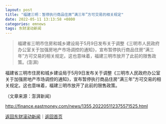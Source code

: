 ```yaml
---
layout: post
title: "福建三明：暂停执行商品住房“满三年”方可交易的相关规定"
date: 2022-05-11 13:13:58 +0800
categories: emnews
tags: 东财滚动新闻
---
```

> 福建省三明市住房和城乡建设局于5月9日发布关于调整《三明市人民政府办公室关于加强房地产市场调控的通知》，宣布暂停执行商品住房“满三年”方可交易的相关规定。这也意味着，福建三明市放开了此前的限售政策。(澎湃)

<p>福建省三明市住房和城乡建设局于5月9日发布关于调整《三明市人民政府办公室关于加强房地产市场调控的通知》，宣布暂停执行商品住房“满三年”方可交易的相关规定。这也意味着，福建三明市放开了此前的限售政策。</p><p class="em_media">（文章来源：澎湃新闻）</p>

<http://finance.eastmoney.com/news/1355,202205112375571525.html>

[返回东财滚动新闻](//finews.withounder.com/emnews/)｜[返回首页](//finews.withounder.com/)